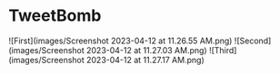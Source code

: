# TweetBomb
![First](images/Screenshot 2023-04-12 at 11.26.55 AM.png)
![Second](images/Screenshot 2023-04-12 at 11.27.03 AM.png)
![Third](images/Screenshot 2023-04-12 at 11.27.17 AM.png)
